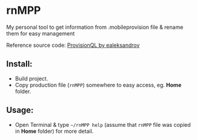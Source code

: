 # rnMPP
My personal tool to get information from .mobileprovision file &amp; rename them for easy management

Reference source code: [ProvisionQL by ealeksandrov](https://github.com/ealeksandrov/ProvisionQL)

## Install:

- Build project.
- Copy production file (`rnMPP`) somewhere to easy access, eg. **Home** folder.

## Usage:

- Open Terminal & type `~/rnMPP help` (assume that `rnMPP` file was copied in **Home** folder) for more detail.

